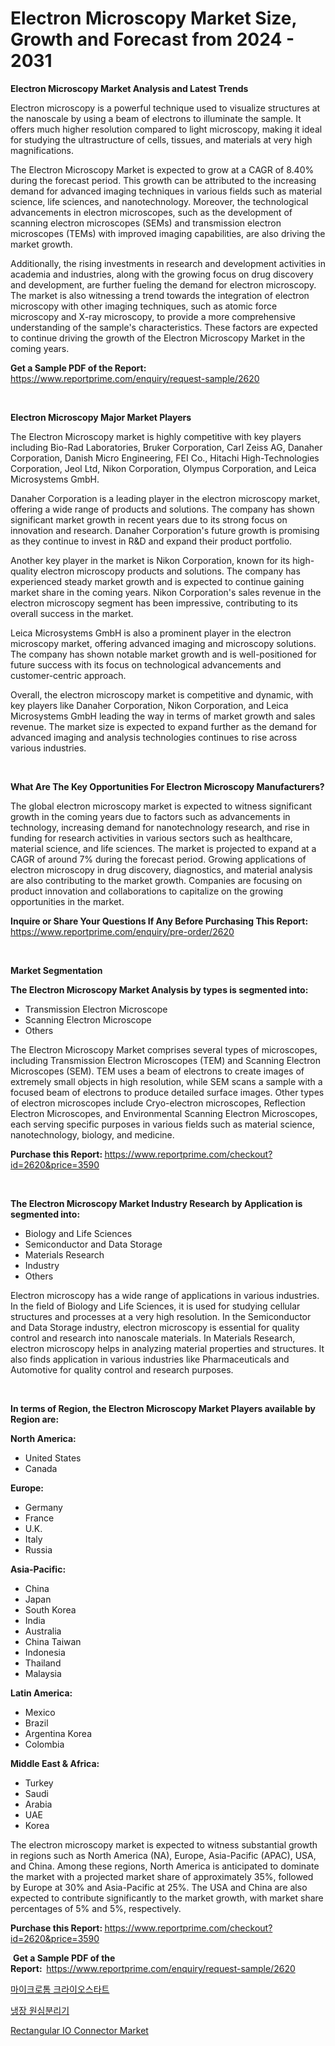 <p><h1>Electron Microscopy Market Size, Growth and Forecast from 2024 - 2031</h1></p><p><strong>Electron Microscopy Market Analysis and Latest Trends</strong></p>
<p><p>Electron microscopy is a powerful technique used to visualize structures at the nanoscale by using a beam of electrons to illuminate the sample. It offers much higher resolution compared to light microscopy, making it ideal for studying the ultrastructure of cells, tissues, and materials at very high magnifications.</p><p>The Electron Microscopy Market is expected to grow at a CAGR of 8.40% during the forecast period. This growth can be attributed to the increasing demand for advanced imaging techniques in various fields such as material science, life sciences, and nanotechnology. Moreover, the technological advancements in electron microscopes, such as the development of scanning electron microscopes (SEMs) and transmission electron microscopes (TEMs) with improved imaging capabilities, are also driving the market growth.</p><p>Additionally, the rising investments in research and development activities in academia and industries, along with the growing focus on drug discovery and development, are further fueling the demand for electron microscopy. The market is also witnessing a trend towards the integration of electron microscopy with other imaging techniques, such as atomic force microscopy and X-ray microscopy, to provide a more comprehensive understanding of the sample's characteristics. These factors are expected to continue driving the growth of the Electron Microscopy Market in the coming years.</p></p>
<p><strong>Get a Sample PDF of the Report:&nbsp;</strong> <a href="https://www.reportprime.com/enquiry/request-sample/2620">https://www.reportprime.com/enquiry/request-sample/2620</a></p>
<p>&nbsp;</p>
<p><strong>Electron Microscopy Major Market Players</strong></p>
<p><p>The Electron Microscopy market is highly competitive with key players including Bio-Rad Laboratories, Bruker Corporation, Carl Zeiss AG, Danaher Corporation, Danish Micro Engineering, FEI Co., Hitachi High-Technologies Corporation, Jeol Ltd, Nikon Corporation, Olympus Corporation, and Leica Microsystems GmbH. </p><p>Danaher Corporation is a leading player in the electron microscopy market, offering a wide range of products and solutions. The company has shown significant market growth in recent years due to its strong focus on innovation and research. Danaher Corporation's future growth is promising as they continue to invest in R&D and expand their product portfolio.</p><p>Another key player in the market is Nikon Corporation, known for its high-quality electron microscopy products and solutions. The company has experienced steady market growth and is expected to continue gaining market share in the coming years. Nikon Corporation's sales revenue in the electron microscopy segment has been impressive, contributing to its overall success in the market.</p><p>Leica Microsystems GmbH is also a prominent player in the electron microscopy market, offering advanced imaging and microscopy solutions. The company has shown notable market growth and is well-positioned for future success with its focus on technological advancements and customer-centric approach.</p><p>Overall, the electron microscopy market is competitive and dynamic, with key players like Danaher Corporation, Nikon Corporation, and Leica Microsystems GmbH leading the way in terms of market growth and sales revenue. The market size is expected to expand further as the demand for advanced imaging and analysis technologies continues to rise across various industries.</p></p>
<p>&nbsp;</p>
<p><strong>What Are The Key Opportunities For Electron Microscopy Manufacturers?</strong></p>
<p><p>The global electron microscopy market is expected to witness significant growth in the coming years due to factors such as advancements in technology, increasing demand for nanotechnology research, and rise in funding for research activities in various sectors such as healthcare, material science, and life sciences. The market is projected to expand at a CAGR of around 7% during the forecast period. Growing applications of electron microscopy in drug discovery, diagnostics, and material analysis are also contributing to the market growth. Companies are focusing on product innovation and collaborations to capitalize on the growing opportunities in the market.</p></p>
<p><strong>Inquire or Share Your Questions If Any Before Purchasing This Report:</strong> <a href="https://www.reportprime.com/enquiry/pre-order/2620">https://www.reportprime.com/enquiry/pre-order/2620</a></p>
<p>&nbsp;</p>
<p><strong>Market Segmentation</strong></p>
<p><strong>The Electron Microscopy Market Analysis by types is segmented into:</strong></p>
<p><ul><li>Transmission Electron Microscope</li><li>Scanning Electron Microscope</li><li>Others</li></ul></p>
<p><p>The Electron Microscopy Market comprises several types of microscopes, including Transmission Electron Microscopes (TEM) and Scanning Electron Microscopes (SEM). TEM uses a beam of electrons to create images of extremely small objects in high resolution, while SEM scans a sample with a focused beam of electrons to produce detailed surface images. Other types of electron microscopes include Cryo-electron microscopes, Reflection Electron Microscopes, and Environmental Scanning Electron Microscopes, each serving specific purposes in various fields such as material science, nanotechnology, biology, and medicine.</p></p>
<p><strong>Purchase this Report:&nbsp;</strong><a href="https://www.reportprime.com/checkout?id=2620&price=3590">https://www.reportprime.com/checkout?id=2620&price=3590</a></p>
<p>&nbsp;</p>
<p><strong>The Electron Microscopy Market Industry Research by Application is segmented into:</strong></p>
<p><ul><li>Biology and Life Sciences</li><li>Semiconductor and Data Storage</li><li>Materials Research</li><li>Industry</li><li>Others</li></ul></p>
<p><p>Electron microscopy has a wide range of applications in various industries. In the field of Biology and Life Sciences, it is used for studying cellular structures and processes at a very high resolution. In the Semiconductor and Data Storage industry, electron microscopy is essential for quality control and research into nanoscale materials. In Materials Research, electron microscopy helps in analyzing material properties and structures. It also finds application in various industries like Pharmaceuticals and Automotive for quality control and research purposes.</p></p>
<p>&nbsp;</p>
<p><strong>In terms of Region, the Electron Microscopy Market Players available by Region are:</strong></p>
<p>
    <p> <strong> North America: </strong>
        <ul>
            <li>United States</li>
            <li>Canada</li>
        </ul>
        </p> 
    <p> <strong> Europe: </strong>
        <ul>
            <li>Germany</li>
            <li>France</li>
            <li>U.K.</li>
            <li>Italy</li>
            <li>Russia</li>
        </ul>
        </p> 
    <p> <strong> Asia-Pacific: </strong>
        <ul>
            <li>China</li>
            <li>Japan</li>
            <li>South Korea</li>
            <li>India</li>
            <li>Australia</li>
            <li>China Taiwan</li>
            <li>Indonesia</li>
            <li>Thailand</li>
            <li>Malaysia</li>
        </ul>
        </p> 
    <p> <strong> Latin America: </strong>
        <ul>
            <li>Mexico</li>
            <li>Brazil</li>
            <li>Argentina Korea</li>
            <li>Colombia</li>
        </ul>
        </p> 
    <p> <strong> Middle East & Africa: </strong>
        <ul>
            <li>Turkey</li>
            <li>Saudi</li>
            <li>Arabia</li>
            <li>UAE</li>
            <li>Korea</li>
        </ul>
    </p>
    </p>
<p><p>The electron microscopy market is expected to witness substantial growth in regions such as North America (NA), Europe, Asia-Pacific (APAC), USA, and China. Among these regions, North America is anticipated to dominate the market with a projected market share of approximately 35%, followed by Europe at 30% and Asia-Pacific at 25%. The USA and China are also expected to contribute significantly to the market growth, with market share percentages of 5% and 5%, respectively.</p></p>
<p><strong>Purchase this Report: </strong><a href="https://www.reportprime.com/checkout?id=2620&price=3590">https://www.reportprime.com/checkout?id=2620&price=3590</a></p>
<p>&nbsp;<strong>Get a Sample PDF of the Report:&nbsp;&nbsp;</strong><a href="https://www.reportprime.com/enquiry/request-sample/2620">https://www.reportprime.com/enquiry/request-sample/2620</a></p>
<p><strong></strong></p>
<p><p><a href="https://github.com/CliftonFisher9067/Market-Research-Report-List-1/blob/main/519282611185.md">마이크로톰 크라이오스타트</a></p><p><a href="https://github.com/fernandotryO5lson96765/Market-Research-Report-List-1/blob/main/809203111186.md">냉장 원심분리기</a></p><p><a href="https://medium.com/@vrahul.reportprime/rectangular-io-connector-market-insights-into-market-cagr-market-trends-and-growth-strategies-0314923322ad">Rectangular IO Connector Market</a></p></p>